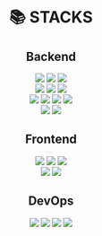 <div align=center><h1>📚 STACKS</h1></div>

<div align=center> 
  <h2>Backend</h2>
  <img src="https://img.shields.io/badge/java-007396?style=for-the-badge&logo=java&logoColor=white">
  <img src="https://img.shields.io/badge/Spring-6DB33F?style=for-the-badge&logo=spring&logoColor=white"> 
  <img src="https://img.shields.io/badge/nestjs-E0234E?style=for-the-badge&logo=nestjs&logoColor=white"> 
  <br>
  
  <img src="https://img.shields.io/badge/Spring Security-6DB33F?style=for-the-badge&logo=springsecurity&logoColor=white"> 
  <img src="https://img.shields.io/badge/Spring Boot-6DB33F?style=for-the-badge&logo=springboot&logoColor=white"> 
  <img src="https://img.shields.io/badge/Spring Data JPA-6DB33F?style=for-the-badge&logo=amazondocumentdb&logoColor=white"> 
  <br>
  
  <img src="https://img.shields.io/badge/JPA-59666C?style=for-the-badge&logoColor=white">
  <img src="https://img.shields.io/badge/hibernate-59666C?style=for-the-badge&logo=hibernate&logoColor=white">  
  <img src="https://img.shields.io/badge/Querydsl-1E8CBE?style=for-the-badge&logoColor=white"> 
  <img src="https://img.shields.io/badge/prisma-2D3748?style=for-the-badge&logo=prisma&logoColor=white"> 
  <br>

  <img src="https://img.shields.io/badge/mysql-4479A1?style=for-the-badge&logo=mysql&logoColor=white">
  <img src="https://img.shields.io/badge/postgresql-4169E1?style=for-the-badge&logo=postgresql&logoColor=white">
  <br>

  <h2>Frontend</h2>
  <img src="https://img.shields.io/badge/react-61DAFB?style=for-the-badge&logo=react&logoColor=white"> 
  <img src="https://img.shields.io/badge/TypeScript-3178C6?style=for-the-badge&logo=typescript&logoColor=white"> 
  <img src="https://img.shields.io/badge/tailwindcss-06B6D4?style=for-the-badge&logo=tailwindcss&logoColor=white"> 
  <br>

  <img src="https://img.shields.io/badge/vite-646CFF?style=for-the-badge&logo=vite&logoColor=white"> 
  <img src="https://img.shields.io/badge/reactquery-FF4154?style=for-the-badge&logo=reactquery&logoColor=white"> 
  <br>

  <h2>DevOps</h2>
  <img src="https://img.shields.io/badge/docker-2496ED?style=for-the-badge&logo=docker&logoColor=white">
  <img src="https://img.shields.io/badge/linux-FCC624?style=for-the-badge&logo=linux&logoColor=black"> 
  <img src="https://img.shields.io/badge/aws-232F3E?style=for-the-badge&logo=amazonaws&logoColor=white">
  <img src="https://img.shields.io/badge/nginx-009639?style=for-the-badge&logo=nginx&logoColor=white">
  <br>
  
</div>
